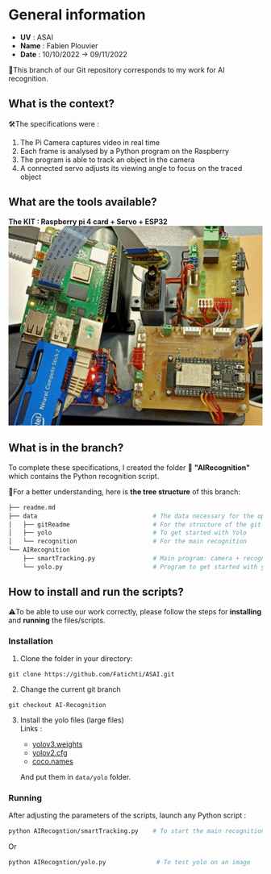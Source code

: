 # General information
- **UV** : ASAI
- **Name** : Fabien Plouvier 
- **Date** : 10/10/2022 -> 09/11/2022

📌This branch of our Git repository corresponds to my work for AI recognition.
  
## What is the context?
🛠️The specifications were :  
1. The Pi Camera captures video in real time  
2. Each frame is analysed by a Python program on the Raspberry
3. The program is able to track an object in the camera
4. A connected servo adjusts its viewing angle to focus on the traced object
        
## What are the tools available?
**The KIT : Raspberry pi 4 card  + Servo + ESP32**  
![KitRecognition](data/gitReadme/kitRecognition.gif)  


## What is in the branch?
To complete these specifications, I created the folder 📂 **"AIRecognition"** which contains the Python recognition script.

👀For a better understanding, here is **the tree structure** of this branch:  
```bash
├── readme.md
├── data                                # The data necessary for the operation of the scripts and for the structure of the git
│   ├── gitReadme                       # For the structure of the git
│   ├── yolo                            # To get started with Yolo
│   └── recognition                     # For the main recognition
└── AIRecognition
    ├── smartTracking.py                # Main program: camera + recognition + matching + servo
    └── yolo.py                         # Program to get started with yolo
```

## How to install and run the scripts?
⚠️To be able to use our work correctly, please follow the steps for **installing** and **running** the files/scripts.

### Installation

1. Clone the folder in your directory: 
```git
git clone https://github.com/Fatichti/ASAI.git
```

2. Change the current git branch
```git
git checkout AI-Recognition
```

3. Install the yolo files (large files)  
Links :
    - [yolov3.weights](https://pjreddie.com/media/files/yolov3.weights)
    - [yolov2.cfg](https://opencv-tutorial.readthedocs.io/en/latest/_downloads/10e685aad953495a95c17bfecd1649e5/yolov3.cfg)
    - [coco.names](https://opencv-tutorial.readthedocs.io/en/latest/_downloads/a9fb13cbea0745f3d11da9017d1b8467/coco.names)  

    And put them in ``data/yolo`` folder.  

### Running
After adjusting the parameters of the scripts, launch any Python script :
```Bash
python AIRecogntion/smartTracking.py    # To start the main recognition program
```  
Or  
```Bash
python AIRecogntion/yolo.py              # To test yolo on an image
```